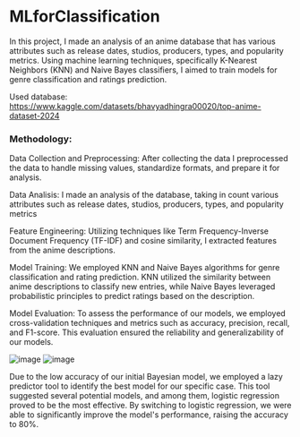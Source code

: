 # MLforClassification

In this project, I made an analysis of an anime database that has various attributes such as release dates, studios, producers, types, and popularity metrics. Using machine learning techniques, specifically K-Nearest Neighbors (KNN) and Naive Bayes classifiers, I aimed to train models for genre classification and ratings prediction.

Used database: https://www.kaggle.com/datasets/bhavyadhingra00020/top-anime-dataset-2024

### Methodology:
 
Data Collection and Preprocessing: After collecting the data I preprocessed the data to handle missing values, standardize formats, and prepare it for analysis.

Data Analisis: I made an analysis of the database, taking in count various attributes such as release dates, studios, producers, types, and popularity metrics

Feature Engineering: Utilizing techniques like Term Frequency-Inverse Document Frequency (TF-IDF) and cosine similarity, I extracted features from the anime descriptions.

Model Training: We employed KNN and Naive Bayes algorithms for genre classification and rating prediction. KNN utilized the similarity between anime descriptions to classify new entries, while Naive Bayes leveraged probabilistic principles to predict ratings based on the description.

Model Evaluation: To assess the performance of our models, we employed cross-validation techniques and metrics such as accuracy, precision, recall, and F1-score. This evaluation ensured the reliability and generalizability of our models.


![image](https://github.com/27Steff/MLforClassification/assets/53145039/0c3c8072-7610-466e-81b9-f876093fd1b7)
![image](https://github.com/27Steff/MLforClassification/assets/53145039/c51d7304-8029-454d-8f63-4b47becba2ec)

Due to the low accuracy of our initial Bayesian model, we employed a lazy predictor tool to identify the best model for our specific case. This tool suggested several potential models, and among them, logistic regression proved to be the most effective. By switching to logistic regression, we were able to significantly improve the model's performance, raising the accuracy to 80%.


